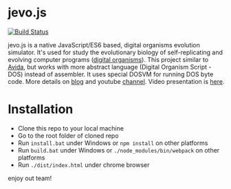 # jevo.js
[![Build Status](https://travis-ci.org/tmptrash/jevo.js.svg?branch=master)](https://travis-ci.org/tmptrash/jevo.js)

jevo.js is a native JavaScript/ES6 based, digital organisms evolution simulator. It's used for study the evolutionary biology of self-replicating and evolving computer programs ([digital organisms](https://en.wikipedia.org/wiki/Digital_organism)). This project similar to [Avida](https://en.wikipedia.org/wiki/Avida), but works with more abstract language (Digital Organism Script - DOS) instead of assembler. It uses special DOSVM for running DOS byte code. More details on [blog](https://jevosite.wordpress.com) and youtube [channel](https://www.youtube.com/playlist?list=PL1NiKjXMaBimPuybPIXkVuO1MYy53XcdW). Video presentation is [here](https://www.youtube.com/watch?v=9ykr9KzcKq8).

# Installation
- Clone this repo to your local machine
- Go to the root folder of cloned repo
- Run `install.bat` under Windows or `npm install` on other platforms
- Run `build.bat` under Windows or `./node_modules/bin/webpack` on other platforms
- Run `./dist/index.html` under chrome browser

enjoy out team!

